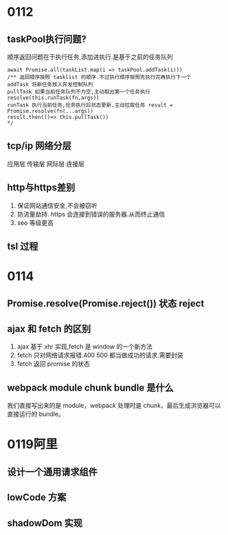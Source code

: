 # 0112
## taskPool执行问题?
顺序返回问题在于执行任务,添加进执行.是基于之前的任务队列
```
await Promise.all(taskList.map(i => taskPool.addTask(i)))
/** 返回顺序按照 tasklist 的顺序.不过执行顺序按照先执行完再执行下一个
addTask 将新任务放入并发控制队列
pullTask 如果当前任务队列不为空,主动取出第一个任务执行 resolve(this.runTask(fn,args))
runTask 执行当前任务,任务执行后状态更新.主动拉取任务 result = Promise.resolve(fn(...args))
result.then(()=> this.pullTask())
*/
```
## tcp/ip 网络分层
应用层 传输层 网际层 连接层

## http与https差别
 1. 保证网站通信安全,不会被窃听
 2. 防流量劫持. https 会连接到错误的服务器.从而终止通信
 3. seo 等级更高

## tsl 过程

# 0114
## Promise.resolve(Promise.reject()) 状态 reject
## ajax 和 fetch 的区别
1. ajax 基于 xhr 实现,fetch 是 window 的一个新方法
2. fetch 只对网络请求报错.400 500 都当做成功的请求.需要封装
3. fetch 返回 promise 的状态
## webpack module chunk bundle 是什么
我们直接写出来的是 module，webpack 处理时是 chunk，最后生成浏览器可以直接运行的 bundle。

# 0119阿里
## 设计一个通用请求组件
## lowCode 方案
## shadowDom 实现


